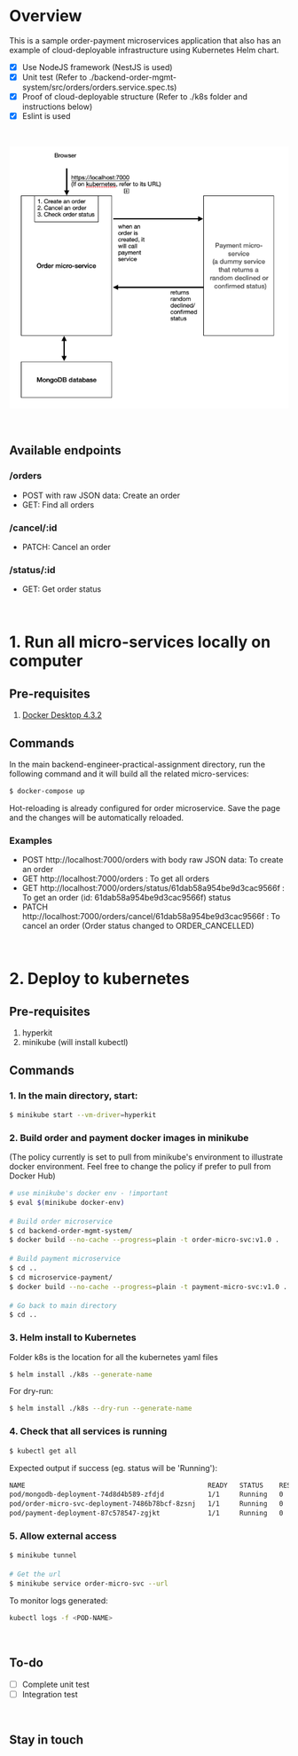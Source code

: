 <br>

# Overview

This is a sample order-payment microservices application that also has an example of cloud-deployable infrastructure using Kubernetes Helm chart.

- [x] Use NodeJS framework (NestJS is used)
- [x] Unit test (Refer to ./backend-order-mgmt-system/src/orders/orders.service.spec.ts)
- [x] Proof of cloud-deployable structure (Refer to ./k8s folder and instructions below)
- [x] Eslint is used

<br>

![overview](overview.png)

<br>

## Available endpoints

### /orders 
- POST with raw JSON data: Create an order
- GET: Find all orders
### /cancel/:id
- PATCH: Cancel an order
### /status/:id
- GET: Get order status

<br>

# 1. Run all micro-services locally on computer

## Pre-requisites

1. [Docker Desktop 4.3.2](https://www.docker.com/products/docker-desktop)

## Commands

In the main backend-engineer-practical-assignment directory, run the following command and it will build all the related micro-services:

```bash
$ docker-compose up
```

Hot-reloading is already configured for order microservice.
Save the page and the changes will be automatically reloaded.

### Examples

- POST http://localhost:7000/orders with body raw JSON data: To create an order
- GET http://localhost:7000/orders : To get all orders
- GET http://localhost:7000/orders/status/61dab58a954be9d3cac9566f : To get an order (id: 61dab58a954be9d3cac9566f) status  
- PATCH http://localhost:7000/orders/cancel/61dab58a954be9d3cac9566f : To cancel an order (Order status changed to ORDER_CANCELLED)

<br>

# 2. Deploy to kubernetes

## Pre-requisites
1. hyperkit
2. minikube (will install kubectl)

## Commands

### 1. In the main directory, start:

```bash
$ minikube start --vm-driver=hyperkit
```

### 2. Build order and payment docker images in minikube 
(The policy currently is set to pull from minikube's environment to illustrate docker environment. Feel free to change the policy if prefer to pull from Docker Hub)

```bash
# use minikube's docker env - !important
$ eval $(minikube docker-env) 

# Build order microservice
$ cd backend-order-mgmt-system/
$ docker build --no-cache --progress=plain -t order-micro-svc:v1.0 .

# Build payment microservice
$ cd ..
$ cd microservice-payment/
$ docker build --no-cache --progress=plain -t payment-micro-svc:v1.0 .

# Go back to main directory
$ cd .. 
```

### 3. Helm install to Kubernetes

Folder k8s is the location for all the kubernetes yaml files

```bash
$ helm install ./k8s --generate-name
```

For dry-run:
```bash
$ helm install ./k8s --dry-run --generate-name
```

### 4. Check that all services is running

```bash
$ kubectl get all
```

Expected output if success (eg. status will be 'Running'):
```bash
NAME                                              READY   STATUS    RESTARTS   AGE
pod/mongodb-deployment-74d8d4b589-zfdjd           1/1     Running   0          2m8s
pod/order-micro-svc-deployment-7486b78bcf-8zsnj   1/1     Running   0          2m8s
pod/payment-deployment-87c578547-zgjkt            1/1     Running   0          2m8s
```

### 5. Allow external access

```bash
$ minikube tunnel

# Get the url
$ minikube service order-micro-svc --url
```

To monitor logs generated:

```bash
kubectl logs -f <POD-NAME>
```

<br>

## To-do

- [ ] Complete unit test
- [ ] Integration test

<br>

## Stay in touch